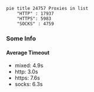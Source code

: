 
```mermaid
pie title 24757 Proxies in list
    "HTTP" : 17937
    "HTTPS": 5983
    "SOCKS" : 4759
```

### Some Info
#### Average Timeout

- mixed: 4.9s
- http: 3.0s
- https: 7.6s
- socks: 6.3s